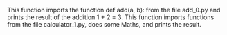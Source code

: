 This function imports the function def add(a, b): from the file add_0.py and prints the result of the addition 1 + 2 = 3.
This function imports functions from the file calculator_1.py, does some Maths, and prints the result.
